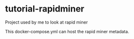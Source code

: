 # tutorial-rapidminer
Project used by me to look at rapid miner

This docker-compose.yml can host the rapid miner metadata.
